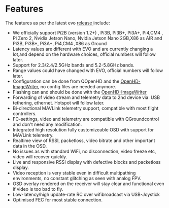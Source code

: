 # Features

The features as per the latest evo [release ](https://github.com/OpenHD/Open.HD/releases)include:

* We officially support Pi2B (version 1.2+) , Pi3B, Pi3B+, Pi3A+, Pi4,CM4 , Pi Zero 2, Nvidia Jetson Nano, Nvidia Jetson Nano 2GB,X86 as AIR and Pi3B, Pi3B+, Pi3A+, Pi4,CM4 ,X86 as Ground
* Latency values are different with EVO and are currently changing a lot,and depend on the hardware choices, official numbers will follow later.
* Support for 2.3/2.4/2.5GHz bands and 5.2-5.8GHz bands.
* Range values could have changed with EVO, official numbers will follow later.
* Configuration can be done from QOpenHD and the [OpenHD-ImageWriter](https://openhdfpv.org/downloads/), no config files are needed anymore.
* Flashing can and should be done with the [OpenHD-ImageWriter](https://openhdfpv.org/downloads/)
* Forwarding of video stream and telemetry data to 2nd device via: USB tethering, ethernet. Hotspot will follow later.
* Bi-directional MAVLink telemetry support, compatible with most flight controllers.
* FC-settings, video and telemetry are compatible with QGroundcontrol and don't need any modification.
* Integrated high resolution fully customizeable OSD with support for MAVLink telemetry.
* Realtime view of RSSI, packetloss, video bitrate and other important data in the OSD.
* No issues as with standard WiFi, no disconnection, video freeze etc, video will recover quickly.
* Live and responsive RSSI display with defective blocks and packetloss display.
* Video reception is very stable even in difficult multipathing environments, no constant glitching as seen with analog FPV.
* OSD overlay rendered on the receiver will stay clear and functional even if video is too bad to fly.
* Low-latency/high update-rate RC over wifibroadcast via USB-Joystick
* Optimised FEC for most stable connection.
